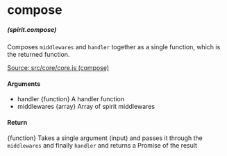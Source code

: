 # compose
##### (spirit.compose)

Composes `middlewares` and `handler` together as a single function, which is the returned function.

[Source: src/core/core.js (compose)](../../src/core/core.js#L39)

#### Arguments
* handler {function} A handler function
* middlewares {array} Array of spirit middlewares

#### Return
{function} Takes a single argument (input) and passes it through the `middlewares` and finally `handler` and returns a Promise of the result
